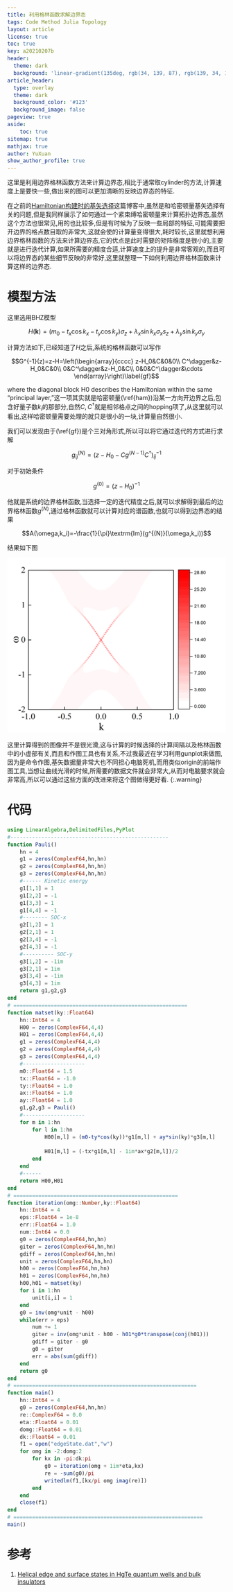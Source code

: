 ```yaml
---
title: 利用格林函数求解边界态
tags: Code Method Julia Topology
layout: article
license: true
toc: true
key: a20210207b
header:
  theme: dark
  background: 'linear-gradient(135deg, rgb(34, 139, 87), rgb(139, 34, 139))'
article_header:
  type: overlay
  theme: dark
  background_color: '#123'
  background_image: false
pageview: true
aside:
    toc: true
sitemap: true
mathjax: true
author: YuXuan
show_author_profile: true
---
```

这里是利用边界格林函数方法来计算边界态,相比于通常取cylinder的方法,计算速度上是要快一些,做出来的图可以更加清晰的反映边界态的特征.
<!--more-->
在之前的[Hamiltonian构建时的基矢选择](https://yxli8023.github.io/2020/07/03/Basis-Chose.html)这篇博客中,虽然是和哈密顿量基矢选择有关的问题,但是我同样展示了如何通过一个紧束缚哈密顿量来计算拓扑边界态,虽然这个方法也很常见,用的也比较多,但是有时候为了反映一些局部的特征,可能需要把开边界的格点数目取的非常大,这就会使的计算量变得很大,耗时较长,这里就想利用边界格林函数的方法来计算边界态,它的优点是此时需要的矩阵维度是很小的,主要就是进行迭代计算,如果所需要的精度合适,计算速度上的提升是非常客观的,而且可以将边界态的某些细节反映的非常好,这里就整理一下如何利用边界格林函数来计算这样的边界态.

# 模型方法
这里选用BHZ模型

$$H(\mathbf{k})=(m_0-t_x\cos k_x-t_y\cos k_y)\sigma_z+\lambda_x\sin k_x\sigma_xs_z+\lambda_y\sin k_y\sigma_y\label{ham}$$

计算方法如下,已经知道了$H$之后,系统的格林函数可以写作

$$G^{-1}(z)=z-H=\left(\begin{array}{cccc}
z-H_0&C&0&0\\
C^\dagger&z-H_0&C&0\\
0&C^\dagger&z-H_0&C\\
0&0&C^\dagger&\cdots
\end{array}\right)\label{gf}$$

where the diagonal block H0 describes the Hamiltonian within the same “principal layer,”这一项其实就是哈密顿量(\ref{ham})沿某一方向开边界之后,包含好量子数$k_i$的那部分,自然$C,C^\dagger$就是相邻格点之间的hopping项了,从这里就可以看出,这样哈密顿量需要处理的就只是很小的一块,计算量自然很小.

我们可以发现由于(\ref{gf})是个三对角形式,所以可以将它通过迭代的方式进行求解

$$g^{(N)}_{ij}=(z-H_0-Cg^{(N-1)}C^\dagger)^{-1}_{ij}$$

对于初始条件

$$g^{(0)}=(z-H_0)^{-1}$$

他就是系统的边界格林函数,当选择一定的迭代精度之后,就可以求解得到最后的边界格林函数$g^{(N)}$,通过格林函数就可以计算对应的谱函数,也就可以得到边界态的结果

$$A(\omega,k_i)=-\frac{1}{\pi}\textrm{Im}(g^{(N)}(\omega,k_i))$$

结果如下图

![png](/assets/images/Julia/edge-gf.png)

这里计算得到的图像并不是很光滑,这与计算的时候选择的计算间隔以及格林函数中的小虚部有关,而且和作图工具也有关系,不过我最近在学习利用gunplot来做图,因为是命令作图,基矢数据量非常大也不同担心电脑死机,而用类似origin的前端作图工具,当想让曲线光滑的时候,所需要的数据文件就会非常大,从而对电脑要求就会非常高,所以可以通过这些方面的改进来将这个图做得更好看.
{:.warning}

# 代码
```julia
using LinearAlgebra,DelimitedFiles,PyPlot
#---------------------------------------------------
function Pauli()
    hn = 4
    g1 = zeros(ComplexF64,hn,hn)
    g2 = zeros(ComplexF64,hn,hn)
    g3 = zeros(ComplexF64,hn,hn)
    #------ Kinetic energy
    g1[1,1] = 1
    g1[2,2] = -1
    g1[3,3] = 1
    g1[4,4] = -1
    #-------- SOC-x
    g2[1,2] = 1
    g2[2,1] = 1
    g2[3,4] = -1
    g2[4,3] = -1
    #---------- SOC-y
    g3[1,2] = -1im
    g3[2,1] = 1im
    g3[3,4] = -1im
    g3[4,3] = 1im
    return g1,g2,g3
end 
# ========================================================
function matset(ky::Float64)
    hn::Int64 = 4
    H00 = zeros(ComplexF64,4,4)
    H01 = zeros(ComplexF64,4,4)
    g1 = zeros(ComplexF64,4,4)
    g2 = zeros(ComplexF64,4,4)
    g3 = zeros(ComplexF64,4,4)
    #--------------------
    m0::Float64 = 1.5
    tx::Float64 = -1.0
    ty::Float64 = 1.0
    ax::Float64 = 1.0
    ay::Float64 = 1.0
    g1,g2,g3 = Pauli()
    #--------------------
    for m in 1:hn
        for l in 1:hn
            H00[m,l] = (m0-ty*cos(ky))*g1[m,l] + ay*sin(ky)*g3[m,l] 

            H01[m,l] = (-tx*g1[m,l] - 1im*ax*g2[m,l])/2
        end 
    end 
    #------
    return H00,H01
end
# =====================================================
function iteration(omg::Number,ky::Float64)
    hn::Int64 = 4
    eps::Float64 = 1e-8
    err::Float64 = 1.0
    num::Int64 = 0.0
    g0 = zeros(ComplexF64,hn,hn)
    giter = zeros(ComplexF64,hn,hn)
    gdiff = zeros(ComplexF64,hn,hn)
    unit = zeros(ComplexF64,hn,hn)
    h00 = zeros(ComplexF64,hn,hn)
    h01 = zeros(ComplexF64,hn,hn)
    h00,h01 = matset(ky)
    for i in 1:hn
        unit[i,i] = 1
    end
    g0 = inv(omg*unit - h00)
    while(err > eps)
        num += 1
        giter = inv(omg*unit - h00 - h01*g0*transpose(conj(h01))) 
        gdiff = giter - g0
        g0 = giter
        err = abs(sum(gdiff))
    end
    return g0
end
# ===========================================================
function main()
    hn::Int64 = 4
    g0 = zeros(ComplexF64,hn,hn)
    re::ComplexF64 = 0.0
    eta::Float64 = 0.01
    domg::Float64 = 0.01
    dk::Float64 = 0.01
    f1 = open("edgeState.dat","w")
    for omg in -2:domg:2
        for kx in -pi:dk:pi
            g0 = iteration(omg + 1im*eta,kx)
            re = -sum(g0)/pi
            writedlm(f1,[kx/pi omg imag(re)])
        end
    end
    close(f1)
end
# =============================================================
main()
```

# 参考
1. [Helical edge and surface states in HgTe quantum wells and bulk insulators](https://journals.aps.org/prb/abstract/10.1103/PhysRevB.77.125319)